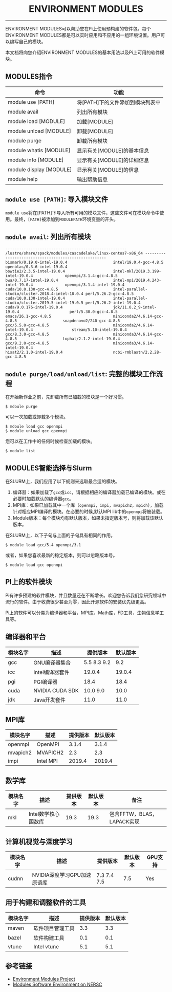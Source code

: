 # <center>ENVIRONMENT MODULES</center>

-----------

ENVIRONMENT MODULES可以帮助您在Pi上使用预构建的软件包。每个ENVIRONMENT MODULES都是可以实时应用和不应用的一组环境设置。用户可以编写自己的模块。

本文档将向您介绍ENVIRONMENT MODULES的基本用法以及Pi上可用的软件模块。

## MODULES指令

| 命令 | 功能 |
| ---- | ---- |
| module use [PATH] | 将[PATH]下的文件添加到模块列表中 |
| module avail | 列出所有模块 |
| module load [MODULE] | 加载[MODULE] | 
| module unload [MODULE] | 卸载[MODULE] |
| module purge | 卸载所有模块 |
| module whatis  [MODULE] | 显示有关[MODULE]的基本信息 |
| module info [MODULE] | 显示有关[MODULE]的详细信息 |
| module display [MODULE] | 显示有关[MODULE]的信息 |
| module help | 输出帮助信息 |

## `module use [PATH]`: 导入模块文件

`module use`将在[PATH]下导入所有可用的模块文件，这些文件可在模块命令中使用。最终，`[PATH]`被添加到`MODULEPATH`环境变量的开头。

## `module avail`: 列出所有模块

```
----------------------------------------------------- /lustre/share/spack/modules/cascadelake/linux-centos7-x86_64 -----------------------------------------------------
bismark/0.19.0-intel-19.0.4                    intel/19.0.4-gcc-4.8.5                         openblas/0.3.6-intel-19.0.4
bowtie2/2.3.5-intel-19.0.4                     intel-mkl/2019.3.199-intel-19.0.4              openmpi/3.1.4-gcc-4.8.5
bwa/0.7.17-intel-19.0.4                        intel-mpi/2019.4.243-intel-19.0.4              openmpi/3.1.4-intel-19.0.4
cuda/10.0.130-gcc-4.8.5                        intel-parallel-studio/cluster.2018.4-intel-18.0.4 perl/5.26.2-gcc-4.8.5
cuda/10.0.130-intel-19.0.4                     intel-parallel-studio/cluster.2019.5-intel-19.0.5 perl/5.26.2-intel-19.0.4
cuda/9.0.176-intel-19.0.4                      jdk/11.0.2_9-intel-19.0.4                      perl/5.30.0-gcc-4.8.5
emacs/26.1-gcc-4.8.5                           miniconda2/4.6.14-gcc-4.8.5                    soapdenovo2/240-gcc-4.8.5
gcc/5.5.0-gcc-4.8.5                            miniconda2/4.6.14-intel-19.0.4                 stream/5.10-intel-19.0.4
gcc/8.3.0-gcc-4.8.5                            miniconda3/4.6.14-gcc-4.8.5                    tophat/2.1.2-intel-19.0.4
gcc/9.2.0-gcc-4.8.5                            miniconda3/4.6.14-intel-19.0.4
hisat2/2.1.0-intel-19.0.4                      ncbi-rmblastn/2.2.28-gcc-4.8.5
```

## `module purge/load/unload/list`: 完整的模块工作流程

在开始新作业之前，先卸载所有已加载的模块是一个好习惯。

```
$ mdoule purge
```

可以一次加载或卸载多个模块。

```
$ mdoule load gcc openmpi
$ module unload gcc openmpi
```

您可以在工作中的任何时候检查加载的模块。

```
$ module list
```

## MODULES智能选择与Slurm

在SLURM上，我们应用了以下规则来选取最合适的模块。

1. 编译器：如果加载了`gcc`或`icc`，请根据相应的编译器加载已编译的模块。或在必要时加载默认的编译器`gcc`。
2. MPI库：如果已加载其中一个库（`openmpi`，`impi`，`mvapich2`，`mpich`），加载针对相应MPI编译的模块。在必要的时候,默认MPI lib中的`openmpi`将被装载。
3. Module版本：每个模块均有默认版本，如果未指定版本号，则将加载该默认版本。

在SLURM上，以下子句与上面的子句具有相同的作用。

```
$ module load gcc/5.4 openmpi/3.1
```

或者，如果您喜欢最新的稳定版本，则可以忽略版本号。

```
$ module load gcc openmpi
```

## PI上的软件模块

Pi有许多预建的软件模块，并且数量还在不断增长。欢迎您告诉我们您研究领域中流行的软件。由于收费很少甚至为零，因此开源软件的安装优先级更高。

Pi上的软件可以分类为编译器和平台，MPI库，Math库，FD工具，生物信息学工具等。

## 编译器和平台

| 模块名字 | 描述 | 提供版本 | 默认版本 | 
| ---- | ---- | ---- | ---- |
| gcc | GNU编译器集合 | 5.5 8.3 9.2 | 9.2 |
| icc | Intel编译器套件 | 19.0.4 | 19.0.4 | 
| pgi | PGI编译器 | 18.4 | 18.4 |
| cuda | NVIDIA CUDA SDK | 10.0 9.0 | 10.0 |
| jdk | Java开发套件 | 11.0 | 11.0 | 

## MPI库

| 模块名字 | 描述 | 提供版本 | 默认版本 | 
| ---- | ---- | ---- | ---- |
| openmpi | OpenMPI | 3.1.4 | 3.1.4 |
| mvapich2 | MVAPICH2 | 2.3 | 2.3 |
| impi | Intel MPI | 2019.4 | 2019.4 |

## 数学库

| 模块名字 | 描述 | 提供版本 | 默认版本 | 备注 |
| ---- | ---- | ---- | ---- | ---- |
| mkl | Intel数学核心函数库 | 19.3 | 19.3 | 包含FFTW，BLAS，LAPACK实现 |

## 计算机视觉与深度学习

| 模块名字 | 描述 | 提供版本 | 默认版本 | GPU支持 |
| ---- | ---- | ---- | ---- | ---- |
| cudnn | NVIDIA深度学习GPU加速原语库 | 7.3 7.4 7.5 | 7.5 | Yes |

## 用于构建和调整软件的工具

| 模块名字 | 描述 | 提供版本 | 默认版本 | 
| ---- | ---- | ---- | ---- |
| maven | 软件项目管理工具 | 3.3 | 3.3 |
| bazel | 软件构建工具 | 0.1 | 0.1 |
| vtune | Intel vtune | 5.1 | 5.1 |

## 参考链接

 - [Environment Modules Project](http://modules.sourceforge.net/)
 - [Modules Software Environment on NERSC](https://www.nersc.gov/users/software/nersc-user-environment/modules/)
